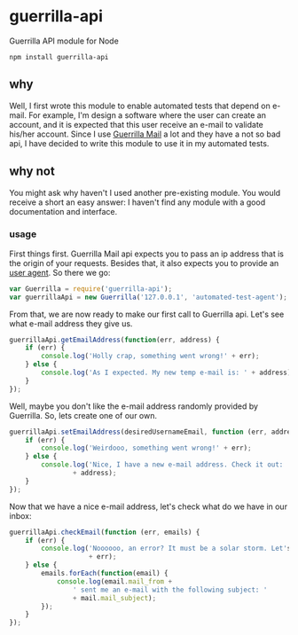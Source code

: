 # guerrilla-api
Guerrilla API module for Node

~~~
npm install guerrilla-api
~~~

## why
Well, I first wrote this module to enable automated tests that depend on e-mail.
For example, I'm design a software where the user can create an account, and it
is expected that this user receive an e-mail to validate his/her account. Since
I use [Guerrilla Mail](guerrillamail.com) a lot and they have a not so bad api,
I have decided to write this module to use it in my automated tests.

## why not
You might ask why haven't I used another pre-existing module. You would receive
a short an easy answer: I haven't find any module with a good documentation and
interface.

### usage
First things first. Guerrilla Mail api expects you to pass an ip address that is
the origin of your requests. Besides that, it also expects you to provide an
[user agent](https://en.wikipedia.org/wiki/User_agent). So there we go:

```js
var Guerrilla = require('guerrilla-api');
var guerrillaApi = new Guerrilla('127.0.0.1', 'automated-test-agent');
```

From that, we are now ready to make our first call to Guerrilla api. Let's see
what e-mail address they give us.

```js
guerrillaApi.getEmailAddress(function(err, address) {
	if (err) {
		console.log('Holly crap, something went wrong!' + err);
	} else {
		console.log('As I expected. My new temp e-mail is: ' + address);
	}
});
```

Well, maybe you don't like the e-mail address randomly provided by Guerrilla.
So, lets create one of our own.

```js
guerrillaApi.setEmailAddress(desiredUsernameEmail, function (err, address) {
	if (err) {
		console.log('Weirdooo, something went wrong!' + err);
	} else {
		console.log('Nice, I have a new e-mail address. Check it out: '
				+ address);
	}
});
```

Now that we have a nice e-mail address, let's check what do we have in our inbox:
```js
guerrillaApi.checkEmail(function (err, emails) {
	if (err) {
		console.log('Noooooo, an error? It must be a solar storm. Let's see: '
					+ err);
	} else {
		emails.forEach(function(email) {
			console.log(email.mail_from +
				' sent me an e-mail with the following subject: '
				+ mail.mail_subject);
		});
	}
});
```